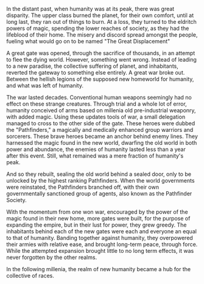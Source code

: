 In the distant past, when humanity was at its peak, there was great disparity. The upper class burned the planet, for their own comfort, until at long last, they ran out of things to burn. At a loss, they turned to the eldritch powers of magic, spending the lower reaches of society, as they had the lifeblood of their home. The misery and discord spread amongst the people, fueling what would go on to be named "The Great Displacement"

A great gate was opened, through the sacrifice of thousands, in an attempt to flee the dying world. However, something went wrong. Instead of leading to a new paradise, the collective suffering of planet, and inhabitants, reverted the gateway to something else entirely. 
A great war broke out. Between the hellish legions of the supposed new homeworld for humanity, and what was left of humanity. 

The war lasted decades. Conventional human weapons seemingly had no effect on these strange creatures. Through trial and a whole lot of error, humanity conceived of arms based on millenia old pre-industrial weaponry, with added magic. Using these updates tools of war, a small delegation managed to cross to the other side of the gate. These heroes were dubbed the "Pathfinders," a magically and medically enhanced group warriors and sorcerers.
These brave heroes became an anchor behind enemy lines. They harnessed the magic found in the new world, dwarfing the old world in both power and abundance, the enemies of humanity lasted less than a year after this event. Still, what remained was a mere fraction of humanity's peak.

And so they rebuilt, sealing the old world behind a sealed door, only to be unlocked by the highest ranking Pathfinders. When the world governments were reinstated, the Pathfinders branched off, with their own governmentally sanctioned group of agents, also known as the Pathfinder Society.

With the momentum from one won war, encouraged by the power of the magic found in their new home, more gates were built, for the purpose of expanding the empire, but in their lust for power, they grew greedy. The inhabitants behind each of the new gates were each and everyone an equal to that of humanity. Banding together against humanity, they overpowered their armies with relative ease, and brought long-term peace, through force. While the attempted expansion brought little to no long term effects, it was never forgotten by the other realms. 

In the following millenia, the realm of new humanity became a hub for the collective of races.